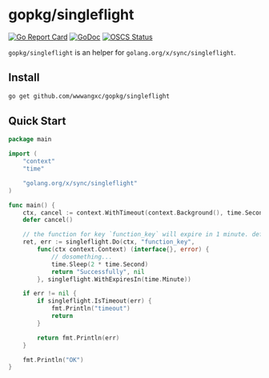 # gopkg/singleflight

[![Go Report Card](https://goreportcard.com/badge/github.com/wwwangxc/gopkg/singleflight)](https://goreportcard.com/report/github.com/wwwangxc/gopkg/singleflight)
[![GoDoc](https://pkg.go.dev/badge/github.com/wwwangxc/gopkg/singleflight?status.svg)](https://pkg.go.dev/github.com/wwwangxc/gopkg/singleflight)
[![OSCS Status](https://www.oscs1024.com/platform/badge/wwwangxc/gopkg.svg?size=small)](https://www.murphysec.com/dr/c1TuOdJ62DzT0agLwg)

`gopkg/singleflight` is an helper for `golang.org/x/sync/singleflight`.

## Install

```sh
go get github.com/wwwangxc/gopkg/singleflight
```

## Quick Start
```go
package main

import (
	"context"
	"time"

	"golang.org/x/sync/singleflight"
)

func main() {
	ctx, cancel := context.WithTimeout(context.Background(), time.Second)
	defer cancel()

    // the function for key `function_key` will expire in 1 minute. default 1 second
	ret, err := singleflight.Do(ctx, "function_key",
		func(ctx context.Context) (interface{}, error) {
			// dosomething...
			time.Sleep(2 * time.Second)
			return "Successfully", nil
		}, singleflight.WithExpiresIn(time.Minute))

    if err != nil {
        if singleflight.IsTimeout(err) {
            fmt.Println("timeout")
            return
        }

        return fmt.Println(err)
    }

    fmt.Println("OK")
}
```
